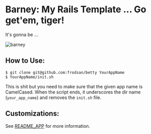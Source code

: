 # Barney: My Rails Template ... Go get'em, tiger!

It's gonna be ...

![barney](http://assets.diylol.com/hfs/8bd/e4c/3f0/resized/barney-stinson-meme-generator-legen-dary-d9cba7.jpg)

## How to Use:

    $ git clone git@github.com:frodsan/betty YourAppName
    $ YourAppName/init.sh

This is shit but you need to make sure that the given app name is CamelCased. When
the script ends, it underscores the dir name (`your_app_name`) and removes the
`init.sh` file.

## Customizations:

See [README_APP](https://github.com/frodsan/betty/blob/master/README_APP.md) for more information.
